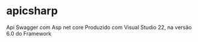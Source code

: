 # apicsharp
Api Swagger com Asp net core
Produzido com Visual Studio 22, na versão 6.0 do Framework 

